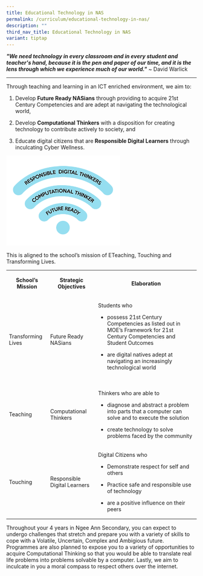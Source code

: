 ```yaml
---
title: Educational Technology in NAS
permalink: /curriculum/educational-technology-in-nas/
description: ""
third_nav_title: Educational Technology in NAS
variant: tiptap
---
```

<p><strong><em>"We need technology in every classroom and in every student and teacher's hand, because it is the pen and paper of our time, and it is the lens through which we experience much of our world."</em></strong>&nbsp;~
David Warlick</p>
<hr>
<p>Through teaching and learning in an ICT&nbsp;enriched environment, we
aim to:&nbsp;</p>
<ol data-tight="true" class="tight">
<li>
<p>Develop&nbsp;<strong>Future Ready NASians</strong>&nbsp;through providing
to acquire 21st Century Competencies and are adept at navigating the technological
world,</p>
</li>
<li>
<p>Develop&nbsp;<strong>Computational Thinkers</strong>&nbsp;with a disposition
for creating technology to contribute actively to society, and</p>
</li>
<li>
<p>Educate digital citizens that are&nbsp;<strong>Responsible Digital Learners</strong>&nbsp;through
inculcating Cyber Wellness.</p>
</li>
</ol>
<div class="isomer-image-wrapper">
<img style="width:60%" height="auto" width="100%" src="/images/Ed%20Tech%20diagram.png">
</div>
<p>This is aligned to the school’s mission of ETeaching, Touching and Transforming
Lives.</p>
<table style="minWidth: 75px">
<colgroup>
<col>
<col>
<col>
</colgroup>
<tbody>
<tr>
<th rowspan="1" colspan="1">
<p>School’s
<br>Mission</p>
</th>
<th rowspan="1" colspan="1">
<p>Strategic Objectives</p>
</th>
<th rowspan="1" colspan="1">
<p>Elaboration</p>
</th>
</tr>
<tr>
<td rowspan="1" colspan="1">
<p>Transforming Lives</p>
</td>
<td rowspan="1" colspan="1">
<p>Future Ready NASians</p>
</td>
<td rowspan="1" colspan="1">
<p>Students who</p>
<ul data-tight="true" class="tight">
<li>
<p>possess 21st Century Competencies as listed out in MOE’s Framework for
21st Century Competencies and Student Outcomes</p>
</li>
<li>
<p>are digital natives adept at navigating an increasingly technological
world
<br>
<br>
</p>
</li>
</ul>
</td>
</tr>
<tr>
<td rowspan="1" colspan="1">
<p>Teaching</p>
</td>
<td rowspan="1" colspan="1">
<p>Computational Thinkers</p>
</td>
<td rowspan="1" colspan="1">
<p>Thinkers who are able to</p>
<ul data-tight="true" class="tight">
<li>
<p>diagnose and abstract a problem into parts that a computer can solve and
to execute the solution</p>
</li>
<li>
<p>create technology to solve problems faced by the community</p>
</li>
</ul>
<p></p>
</td>
</tr>
<tr>
<td rowspan="1" colspan="1">
<p>Touching</p>
</td>
<td rowspan="1" colspan="1">
<p>Responsible Digital Learners</p>
</td>
<td rowspan="1" colspan="1">
<p>Digital Citizens who</p>
<ul data-tight="true" class="tight">
<li>
<p>Demonstrate respect for self and others</p>
</li>
<li>
<p>Practice safe and responsible use of technology</p>
</li>
<li>
<p>are a positive influence on their peers</p>
</li>
</ul>
</td>
</tr>
</tbody>
</table>
<p>Throughout your 4 years in Ngee Ann Secondary, you can expect to undergo
challenges that stretch and prepare you with a variety of skills to cope
with a Volatile, Uncertain, Complex and Ambigious future. Programmes are
also planned to expose you to a variety of opportunities to acquire Computational
Thinking so that you would be able to translate real life problems into
problems solvable by a computer. Lastly, we aim to inculcate in you a moral
compass to respect others over the internet.</p>